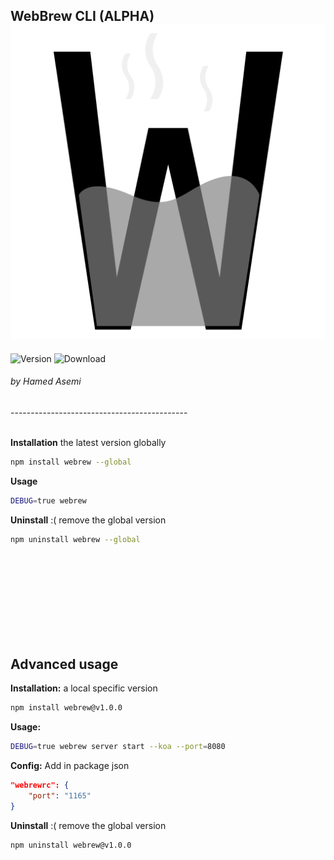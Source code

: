 ## WebBrew CLI (ALPHA) ![webrew](https://raw.githubusercontent.com/hamedasemi/webrew/mainline/assets/images/webrew.png)

![Version](https://img.shields.io/npm/v/webrew.svg)
![Download](https://img.shields.io/npm/dm/webrew.svg)

###### by Hamed Asemi

-------------------------------------------- <br><br>

__Installation__ the latest version globally

```sh
npm install webrew --global
```

__Usage__
```sh
DEBUG=true webrew
```


__Uninstall__ :( remove the global version

```sh
npm uninstall webrew --global
```

<br><br><br><br><br><br><br><br>








## Advanced usage


__Installation:__ a local specific version

```sh
npm install webrew@v1.0.0
```


__Usage:__
```sh
DEBUG=true webrew server start --koa --port=8080
```


__Config:__
Add in package json

```json
"webrewrc": {
    "port": "1165"
}
```




__Uninstall__ :( remove the global version
```sh
npm uninstall webrew@v1.0.0
```
